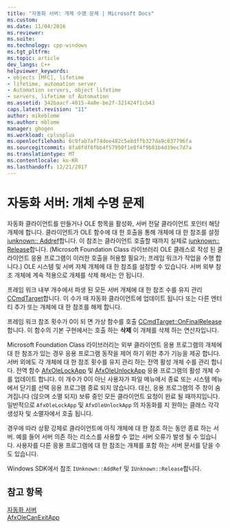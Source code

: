 ```yaml
---
title: "자동화 서버: 개체 수명 문제 | Microsoft Docs"
ms.custom: 
ms.date: 11/04/2016
ms.reviewer: 
ms.suite: 
ms.technology: cpp-windows
ms.tgt_pltfrm: 
ms.topic: article
dev_langs: C++
helpviewer_keywords:
- objects [MFC], lifetime
- lifetime, automation server
- Automation servers, object lifetime
- servers, lifetime of Automation
ms.assetid: 342baacf-4015-4a0e-be2f-321424f1cb43
caps.latest.revision: "11"
author: mikeblome
ms.author: mblome
manager: ghogen
ms.workload: cplusplus
ms.openlocfilehash: 6c9fab7af74dee482c5e8dffb327da9c037796fa
ms.sourcegitcommit: 8fa8fdf0fbb4f57950f1e8f4f9b81b4d39ec7d7a
ms.translationtype: MT
ms.contentlocale: ko-KR
ms.lasthandoff: 12/21/2017
---
```

# <a name="automation-servers-object-lifetime-issues"></a>자동화 서버: 개체 수명 문제
자동화 클라이언트를 만들거나 OLE 항목을 활성화, 서버 전달 클라이언트 포인터 해당 개체에 합니다. 클라이언트가 OLE 함수에 대 한 호출을 통해 개체에 대 한 참조를 설정 [iunknown:: Addref](http://msdn.microsoft.com/library/windows/desktop/ms691379)합니다. 이 참조는 클라이언트 호출할 때까지 실제로 [iunknown:: Release](http://msdn.microsoft.com/library/windows/desktop/ms682317)합니다. (Microsoft Foundation Class 라이브러리 OLE 클래스로 작성 된 클라이언트 응용 프로그램이 이러한 호출을 허용할 필요가; 프레임 워크가 작업을 수행 합니다.) OLE 시스템 및 서버 자체 개체에 대 한 참조를 설정할 수 있습니다. 서버 외부 참조 개체에 계속 적용으로 개체를 삭제 해서는 안 됩니다.  
  
 프레임 워크 내부 개수에서 파생 된 모든 서버 개체에 대 한 참조 수를 유지 관리 [CCmdTarget](../mfc/reference/ccmdtarget-class.md)합니다. 이 수가 때 자동화 클라이언트에 업데이트 됩니다 또는 다른 엔터티 추가 또는 개체에 대 한 참조를 해제 합니다.  
  
 프레임 워크 참조 횟수가 0이 되 면 가상 함수를 호출 [CCmdTarget::OnFinalRelease](../mfc/reference/ccmdtarget-class.md#onfinalrelease)합니다. 이 함수의 기본 구현에서는 호출 하는 **삭제** 이 개체를 삭제 하는 연산자입니다.  
  
 Microsoft Foundation Class 라이브러리는 외부 클라이언트 응용 프로그램의 개체에 대 한 참조가 있는 경우 응용 프로그램 동작을 제어 하기 위한 추가 기능을 제공 합니다. 서버 외에도 각 개체에 대 한 참조 횟수를 유지 관리 하는 전역 활성 개체 수를 관리 합니다. 전역 함수 [AfxOleLockApp](../mfc/reference/application-control.md#afxolelockapp) 및 [AfxOleUnlockApp](../mfc/reference/application-control.md#afxoleunlockapp) 응용 프로그램의 활성 개체 수를 업데이트 합니다. 이 개수가 0이 아닌 사용자가 파일 메뉴에서 종료 또는 시스템 메뉴에서 닫기를 선택 응용 프로그램 종료 되지 않습니다. 대신, 응용 프로그램의 주 창이 숨겨집니다 (않으며 소멸 되지) 보류 중인 모든 클라이언트 요청이 완료 될 때까지입니다. 일반적으로 `AfxOleLockApp` 및 `AfxOleUnlockApp` 의 자동화를 지 원하는 클래스 각각 생성자 및 소멸자에서 호출 됩니다.  
  
 경우에 따라 상황 강제로 클라이언트에 아직 개체에 대 한 참조 하는 동안 종료 하는 서버. 예를 들어 서버 의존 하는 리소스를 사용할 수 없는 서버 오류가 발생 될 수 있습니다. 사용자를 다른 응용 프로그램에 대 한 참조는 개체를 포함 하는 서버 문서를 닫을 수도 있습니다.  
  
 Windows SDK에서 참조 `IUnknown::AddRef` 및 `IUnknown::Release`합니다.  
  
## <a name="see-also"></a>참고 항목  
 [자동화 서버](../mfc/automation-servers.md)   
 [AfxOleCanExitApp](../mfc/reference/application-control.md#afxolecanexitapp)

